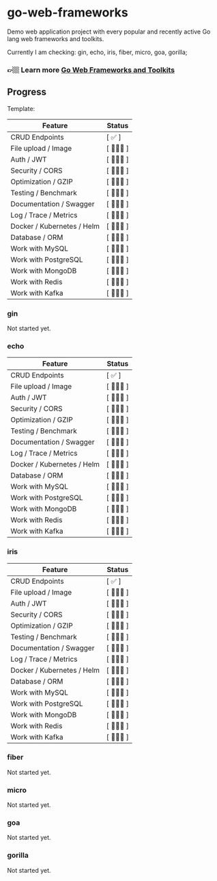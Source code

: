 # go-web-frameworks

Demo web application project with every popular and recently active Go lang web frameworks and toolkits.

Currently I am checking: gin, echo, iris, fiber, micro, goa, gorilla;

### 👉🏼 Learn more [Go Web Frameworks and Toolkits](https://www.codervlogger.com/)

## Progress

Template:

| Feature | Status |
|---------|--------|
| CRUD Endpoints                | [ ✅ ] |
| File upload / Image           | [ 👨🏼‍💻 ] |
| Auth / JWT                    | [ 👨🏼‍💻 ] |
| Security / CORS               | [ 👨🏼‍💻 ] |
| Optimization / GZIP           | [ 👨🏼‍💻 ] |
| Testing / Benchmark           | [ 👨🏼‍💻 ] |
| Documentation / Swagger       | [ 👨🏼‍💻 ] |
| Log / Trace / Metrics         | [ 👨🏼‍💻 ] |
| Docker / Kubernetes / Helm    | [ 👨🏼‍💻 ] |
| Database / ORM                | [ 👨🏼‍💻 ] |
| Work with MySQL               | [ 👨🏼‍💻 ] |
| Work with PostgreSQL          | [ 👨🏼‍💻 ] |
| Work with MongoDB             | [ 👨🏼‍💻 ] |
| Work with Redis               | [ 👨🏼‍💻 ] |
| Work with Kafka               | [ 👨🏼‍💻 ] |

### gin

Not started yet.

### echo

| Feature | Status |
|---------|--------|
| CRUD Endpoints                | [ ✅ ] |
| File upload / Image           | [ 👨🏼‍💻 ] |
| Auth / JWT                    | [ 👨🏼‍💻 ] |
| Security / CORS               | [ 👨🏼‍💻 ] |
| Optimization / GZIP           | [ 👨🏼‍💻 ] |
| Testing / Benchmark           | [ 👨🏼‍💻 ] |
| Documentation / Swagger       | [ 👨🏼‍💻 ] |
| Log / Trace / Metrics         | [ 👨🏼‍💻 ] |
| Docker / Kubernetes / Helm    | [ 👨🏼‍💻 ] |
| Database / ORM                | [ 👨🏼‍💻 ] |
| Work with MySQL               | [ 👨🏼‍💻 ] |
| Work with PostgreSQL          | [ 👨🏼‍💻 ] |
| Work with MongoDB             | [ 👨🏼‍💻 ] |
| Work with Redis               | [ 👨🏼‍💻 ] |
| Work with Kafka               | [ 👨🏼‍💻 ] |


### iris

| Feature | Status |
|---------|--------|
| CRUD Endpoints                | [ ✅ ] |
| File upload / Image           | [ 👨🏼‍💻 ] |
| Auth / JWT                    | [ 👨🏼‍💻 ] |
| Security / CORS               | [ 👨🏼‍💻 ] |
| Optimization / GZIP           | [ 👨🏼‍💻 ] |
| Testing / Benchmark           | [ 👨🏼‍💻 ] |
| Documentation / Swagger       | [ 👨🏼‍💻 ] |
| Log / Trace / Metrics         | [ 👨🏼‍💻 ] |
| Docker / Kubernetes / Helm    | [ 👨🏼‍💻 ] |
| Database / ORM                | [ 👨🏼‍💻 ] |
| Work with MySQL               | [ 👨🏼‍💻 ] |
| Work with PostgreSQL          | [ 👨🏼‍💻 ] |
| Work with MongoDB             | [ 👨🏼‍💻 ] |
| Work with Redis               | [ 👨🏼‍💻 ] |
| Work with Kafka               | [ 👨🏼‍💻 ] |

### fiber

Not started yet.

### micro

Not started yet.

### goa

Not started yet.

### gorilla

Not started yet.
